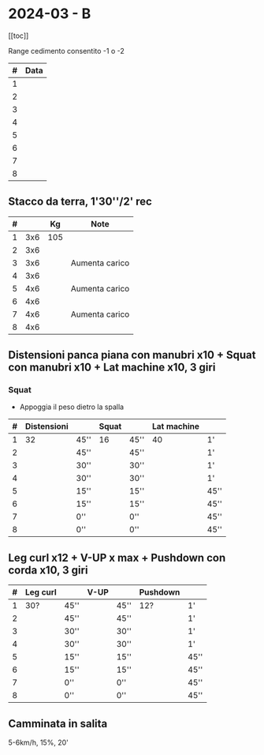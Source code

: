 # 2024-03 - B

[[toc]]

Range cedimento consentito -1 o -2

| #   | Data |
| --- | ---- |
| 1   |      |
| 2   |      |
| 3   |      |
| 4   |      |
| 5   |      |
| 6   |      |
| 7   |      |
| 8   |      |

## Stacco da terra, 1'30''/2' rec

| #   |     | Kg  | Note           |
| --- | --- | --- | -------------- |
| 1   | 3x6 | 105 |                |
| 2   | 3x6 |     |                |
| 3   | 3x6 |     | Aumenta carico |
| 4   | 3x6 |     |                |
| 5   | 4x6 |     | Aumenta carico |
| 6   | 4x6 |     |                |
| 7   | 4x6 |     | Aumenta carico |
| 8   | 4x6 |     |                |

## Distensioni panca piana con manubri x10  + Squat con manubri x10 + Lat machine x10, 3 giri

### Squat

- Appoggia il peso dietro la spalla

| #   | Distensioni |      | Squat |      | Lat machine |      |
| --- | ----------- | ---- | ----- | ---- | ----------- | ---- |
| 1   | 32          | 45'' | 16    | 45'' | 40          | 1'   |
| 2   |             | 45'' |       | 45'' |             | 1'   |
| 3   |             | 30'' |       | 30'' |             | 1'   |
| 4   |             | 30'' |       | 30'' |             | 1'   |
| 5   |             | 15'' |       | 15'' |             | 45'' |
| 6   |             | 15'' |       | 15'' |             | 45'' |
| 7   |             | 0''  |       | 0''  |             | 45'' |
| 8   |             | 0''  |       | 0''  |             | 45'' |

## Leg curl x12  + V-UP x max + Pushdown con corda x10, 3 giri

| #   | Leg curl |      | V-UP |      | Pushdown |      |
| --- | -------- | ---- | ---- | ---- | -------- | ---- |
| 1   | 30?      | 45'' |      | 45'' | 12?      | 1'   |
| 2   |          | 45'' |      | 45'' |          | 1'   |
| 3   |          | 30'' |      | 30'' |          | 1'   |
| 4   |          | 30'' |      | 30'' |          | 1'   |
| 5   |          | 15'' |      | 15'' |          | 45'' |
| 6   |          | 15'' |      | 15'' |          | 45'' |
| 7   |          | 0''  |      | 0''  |          | 45'' |
| 8   |          | 0''  |      | 0''  |          | 45'' |

## Camminata in salita

5-6km/h, 15%, 20'
